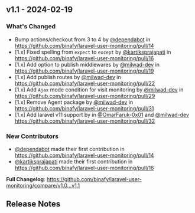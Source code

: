 ## v1.1 - 2024-02-19

### What's Changed

* Bump actions/checkout from 3 to 4 by [@dependabot](https://github.com/dependabot) in https://github.com/binafy/laravel-user-monitoring/pull/14
* [1.x] Fixed spelling from `expect` to `except` by [@kartiksprajapati](https://github.com/kartiksprajapati) in https://github.com/binafy/laravel-user-monitoring/pull/16
* [1.x] Add option to publish middlewares by [@milwad-dev](https://github.com/milwad-dev) in https://github.com/binafy/laravel-user-monitoring/pull/19
* [1.x] Add publish routes by [@milwad-dev](https://github.com/milwad-dev) in https://github.com/binafy/laravel-user-monitoring/pull/22
* [1.x] Add `Ajax` mode condition for visit monitoring by [@milwad-dev](https://github.com/milwad-dev) in https://github.com/binafy/laravel-user-monitoring/pull/29
* [1.x] Remove Agent package by [@milwad-dev](https://github.com/milwad-dev) in https://github.com/binafy/laravel-user-monitoring/pull/31
* [1.x] Add laravel v11 support by in [@OmarFaruk-0x01](https://github.com/OmarFaruk-0x01) and [@milwad-dev](https://github.com/milwad-dev) https://github.com/binafy/laravel-user-monitoring/pull/32

### New Contributors

* [@dependabot](https://github.com/dependabot) made their first contribution in https://github.com/binafy/laravel-user-monitoring/pull/14
* [@kartiksprajapati](https://github.com/kartiksprajapati) made their first contribution in https://github.com/binafy/laravel-user-monitoring/pull/16

**Full Changelog**: https://github.com/binafy/laravel-user-monitoring/compare/v1.0...v1.1

## Release Notes
